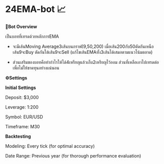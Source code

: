 # 24EMA-bot 📈
**🌟Bot Overview**

เป็นบอทที่เทรดด้วยหลักการEMA 

- จะมีเส้นMoving Average3เส้นบนกราฟ(9,50,200) เมื่อเส้น200กับ50ตัดกันเหนือเส้น9จะBuy ตัดกันใต้เส้น9จะSell  (แก้ไขเส้นEMAทั้ง3เส้นได้เสมอตามแนวโน้มตลาด)

- ส่วนเสริมของบอทคือทำกำไรให้ได้4เหรียญแล้วเก็บ2เหรียญไว้ออม ส่วนที่เหลือเอาไปเทรดต่อเพื่อไม่ให้ขาดทุนอย่างแน่นอน


**⚙️Settings**

**Initial Settings**

Deposit: $3,000

Leverage: 1:200

Symbol: EUR/USD

Timeframe: M30

**Backtesting**

Modeling: Every tick (for optimal accuracy)

Date Range: Previous year (for thorough performance evaluation)
